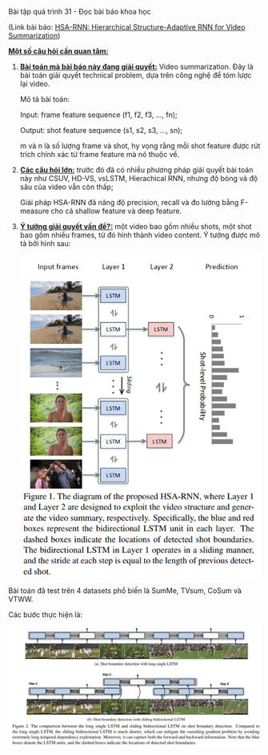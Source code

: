 Bài tập quá trình 31 - Đọc bài báo khoa học

(Link bài báo: [HSA-RNN: Hierarchical Structure-Adaptive RNN for Video Summarization](https://openaccess.thecvf.com/content_cvpr_2018/papers_backup/Zhao_HSA-RNN_Hierarchical_Structure-Adaptive_CVPR_2018_paper.pdf))

**<u>Một số câu hỏi cần quan tâm:</u>**

1. **<u>Bài toán mà bài báo này đang giải quyết:</u>** Video summarization. Đây là bài toán giải quyết technical problem, dựa trên công nghệ để tóm lược lại video.

   Mô tả bài toán: 

   Input: frame feature sequence (f1, f2, f3, ..., fn);

   Output: shot feature sequence (s1, s2, s3, ..., sn);

   m và n là số lượng frame và shot,  hy vọng rằng mỗi shot feature được rút trích chính xác từ frame feature mà nó thuộc về.

2. **<u>Các câu hỏi lớn:</u>** trước đó đã có nhiều phương pháp giải quyết bài toán này như CSUV, HD-VS, vsLSTM, Hierachical RNN, nhưng độ bóng và độ sâu của video vẫn còn thấp;

   Giải pháp HSA-RNN đã nâng độ precision, recall và đo lường bằng F-measure cho cả shallow feature và deep feature.

3. **<u>Ý tưởng giải quyết vấn đề?:</u>**  một video bao gồm nhiều shots, một shot bao gồm nhiều frames, từ đó hình thành video content. Ý tưởng được mô tả bởi hình sau:

   ![HSA-RNN-1](https://github.com/hautb15/CS2205.CH1501/blob/main/QT/Images/HSA-RNN-1.png)

Bài toán đã test trên 4 datasets phổ biến là SumMe, TVsum, CoSum và VTWW.

Các bước thực hiện là:

![HSA-RNN-2](https://github.com/hautb15/CS2205.CH1501/blob/main/QT/Images/HSA-RNN-2.png)

